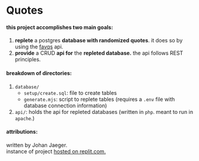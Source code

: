 # Quotes

#### this project accomplishes two main goals:
1. **replete** a postgres **database with randomized quotes**. it does so by using the [favqs](https://favqs.com/) api.
2. **provide** a CRUD **api for** the **repleted database.** the api follows REST principles.

#### breakdown of directories:
1. `database/` 
    - `setup/create.sql`: file to create tables
    - `generate.mjs`: script to replete tables (requires a `.env` file with database connection information)
2. `api/`: holds the api for repleted databases (written in `php`. meant to run in `apache`.)

#### attributions:
written by Johan Jaeger.  
instance of project [hosted on replit.com.](https://quotes.jajaeger2.repl.co)